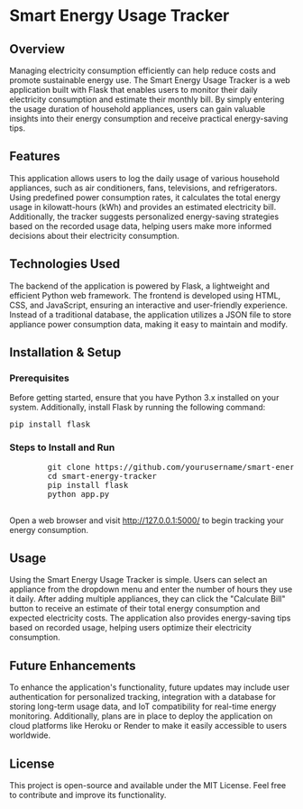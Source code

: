 <h1>Smart Energy Usage Tracker</h1>
    
<h2>Overview</h2>
<p>Managing electricity consumption efficiently can help reduce costs and promote sustainable energy use. The Smart Energy Usage Tracker is a web application built with Flask that enables users to monitor their daily electricity consumption and estimate their monthly bill. By simply entering the usage duration of household appliances, users can gain valuable insights into their energy consumption and receive practical energy-saving tips.</p>
    
<h2>Features</h2>
<p>This application allows users to log the daily usage of various household appliances, such as air conditioners, fans, televisions, and refrigerators. Using predefined power consumption rates, it calculates the total energy usage in kilowatt-hours (kWh) and provides an estimated electricity bill. Additionally, the tracker suggests personalized energy-saving strategies based on the recorded usage data, helping users make more informed decisions about their electricity consumption.</p>
    
<h2>Technologies Used</h2>
<p>The backend of the application is powered by Flask, a lightweight and efficient Python web framework. The frontend is developed using HTML, CSS, and JavaScript, ensuring an interactive and user-friendly experience. Instead of a traditional database, the application utilizes a JSON file to store appliance power consumption data, making it easy to maintain and modify.</p>
    
<h2>Installation & Setup</h2>
    <h3>Prerequisites</h3>
    <p>Before getting started, ensure that you have Python 3.x installed on your system. Additionally, install Flask by running the following command:</p>
    <pre>pip install flask</pre>
    
<h3>Steps to Install and Run</h3>
    <pre>
        git clone https://github.com/yourusername/smart-energy-tracker.git
        cd smart-energy-tracker
        pip install flask
        python app.py
    </pre>
    <p>Open a web browser and visit <a href="http://127.0.0.1:5000/">http://127.0.0.1:5000/</a> to begin tracking your energy consumption.</p>
    
<h2>Usage</h2>
    <p>Using the Smart Energy Usage Tracker is simple. Users can select an appliance from the dropdown menu and enter the number of hours they use it daily. After adding multiple appliances, they can click the "Calculate Bill" button to receive an estimate of their total energy consumption and expected electricity costs. The application also provides energy-saving tips based on recorded usage, helping users optimize their electricity consumption.</p>
    
<h2>Future Enhancements</h2>
    <p>To enhance the application's functionality, future updates may include user authentication for personalized tracking, integration with a database for storing long-term usage data, and IoT compatibility for real-time energy monitoring. Additionally, plans are in place to deploy the application on cloud platforms like Heroku or Render to make it easily accessible to users worldwide.</p>
    
<h2>License</h2>
    <p>This project is open-source and available under the MIT License. Feel free to contribute and improve its functionality.</p>
</body>
</html>
